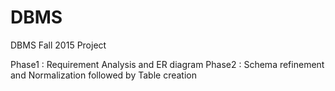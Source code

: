 # DBMS
DBMS Fall 2015 Project

Phase1 : Requirement Analysis and ER diagram
Phase2 : Schema refinement and Normalization followed by Table creation
